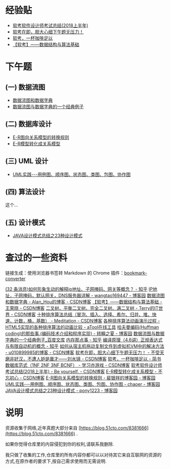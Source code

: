 # 经验贴

* [软考软件设计师考试总结(2018上半年)](<https://blog.csdn.net/u010416101/article/details/80474298>)
* [软考在即，胆大心细下午题无压力！](<https://blog.csdn.net/liushuijinger/article/details/7599865>)
* [软考，一杯咖啡足以](<https://www.jianshu.com/p/658bdc8dd8b0>)
* [【软考】——数据结构与算法基础](<https://blog.csdn.net/xiao714041/article/details/48286779>)

# 下午题

## (一) 数据流图

* [数据流图和数据字典](<https://blog.csdn.net/Alan_Hou/article/details/78991406>)
* [数据流图与数据字典的一个经典例子](<https://wenku.baidu.com/view/183de381e53a580216fcfe24.html>)

## (二) 数据库设计

- [E-R图向关系模型的转换规则](https://www.cnblogs.com/yinxiangpei/articles/2626765.html)
- [E-R模型转化成关系模型](<https://blog.csdn.net/gaoying_blogs/article/details/16843515>)

## (三) UML 设计

* [UML实践---用例图、顺序图、状态图、类图、包图、协作图](https://www.cnblogs.com/benchao/p/6597592.html)

## (四) 算法设计

这个...

## (五) 设计模式

* [JAVA设计模式总结之23种设计模式](https://www.cnblogs.com/pony1223/p/7608955.html)

# 查过的一些资料

链接生成：使用浏览器书签转 Markdown 的 Chrome 插件：[bookmark-converter](<https://github.com/hqweay/bookmark-converter>)

[(32 条消息)如何形象生动的解释ip地址、子网掩码、网关等概念？ - 知乎](https://www.zhihu.com/question/20717354)
[IP地址，子网掩码，默认网关，DNS服务器详解 - wangtao169447 - 博客园](http://www.cnblogs.com/JuneWang/p/3917697.html)
[数据流图和数据字典 - Alan_Hou的博客 - CSDN博客](https://blog.csdn.net/Alan_Hou/article/details/78991406)
[【软考】——数据结构与算法基础 - 王荣晓 - CSDN博客](https://blog.csdn.net/xiao714041/article/details/48286779)
[二叉树、平衡二叉树、完全二叉树、满二叉树 - Terry的IT世界 - CSDN博客](https://blog.csdn.net/hytdsky/article/details/4783707)
[十种排序算法总结（冒泡、插入、选择、希尔、归并、堆、快速，计数，桶，基数） - Meditation - CSDN博客](https://blog.csdn.net/jnu_simba/article/details/9705111)
[各种排序算法动画演示过程 - HTML5实现的各种排序算法的动画比较 - aTool在线工具](http://atool.org/sort.php)
[哈夫曼编码(Huffman coding)的那些事,(编码技术介绍和程序实现) - 转瞬之夏 - 博客园](https://www.cnblogs.com/junyuhuang/p/4127095.html)
[数据流图与数据字典的一个经典例子_百度文库](https://wenku.baidu.com/view/183de381e53a580216fcfe24.html)
[内存那点事 - 知乎](https://zhuanlan.zhihu.com/p/35147253)
[编译原理（4.6讲）正规表达式与有限自动机的概念 - 知乎](https://zhuanlan.zhihu.com/p/37693092)
[如何从宿主机拖动复制文件到虚拟机VM中的解决方法 - u010899985的博客 - CSDN博客](https://blog.csdn.net/u010899985/article/details/54999487)
[软考在即，胆大心细下午题无压力！ - 不受天磨非好汉，不遭人妒是庸才——刘水镜 - CSDN博客](https://blog.csdn.net/liushuijinger/article/details/7599865)
[软考，一杯咖啡足以 - 简书](https://www.jianshu.com/p/658bdc8dd8b0)
[数据库范式（1NF 2NF 3NF BCNF） - 学习亦游戏 - CSDN博客](https://blog.csdn.net/xuxurui007/article/details/7738330)
[软考软件设计师考试总结(2018上半年) - Be yourself. - CSDN博客](https://blog.csdn.net/u010416101/article/details/80474298)
[E-R模型转化成关系模型 - 不忘初心 - CSDN博客](https://blog.csdn.net/gaoying_blogs/article/details/16843515)
[E-R图向关系模型的转换规则 - 裴银祥的博客园 - 博客园](https://www.cnblogs.com/yinxiangpei/articles/2626765.html)
[UML实践---用例图、顺序图、状态图、类图、包图、协作图 - chaoer - 博客园](https://www.cnblogs.com/benchao/p/6597592.html)
[JAVA设计模式总结之23种设计模式 - pony1223 - 博客园](https://www.cnblogs.com/pony1223/p/7608955.html)

# 说明

资源收集于网络,近年真题大部分来自 [https://blog.51cto.com/8381666](https://blog.51cto.com/8381666) .

如果你觉得仓库里的内容侵犯到你的权利,请联系我删除.

我只做了收集的工作,仓库里的所有内容你都可以以对待其它来自互联网的资源的方式,在原作者的要求下,按自己需求使用而无需说明.
